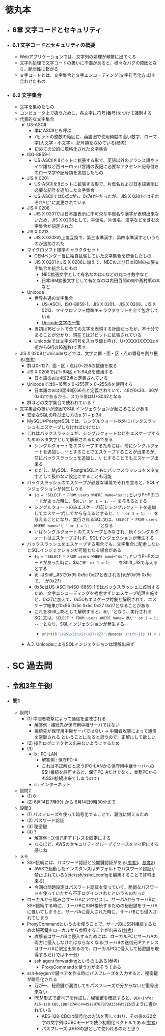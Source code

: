 # 徳丸本
- ## 6章 文字コードとセキュリティ
- ### 6.1 文字コードとセキュリティの概要
	- Webアプリケーションでは、文字列の処理が頻繁に出てくる
	- 文字列処理で文字コードの扱いに不備があると、様々なバグの原因となり、脆弱性に繋がる
	- 文字コードとは、文字集合と文字エンコーディング(文字符号化方式)を合わせたもの
- ### 6.2 文字集合
	- 文字を集めたもの
	- コンピュータ上で扱うために、各文字に符号(番号)をつけて識別する
	- 代表的な文字集合
		- US-ASCII
			- 単にASCIIとも呼ぶ
			- 7ビットの整数の範囲に、英語圏で使用頻度の高い数字、ローマ字(大文字・小文字)、記号類を収めている([参考](https://www.k-cube.co.jp/wakaba/server/ascii_code.html))
			- 初めての公的に規格化された文字集合
		- ISO-8859-1
			- US-ASCIIを8ビットに拡張する形で、英語以外のフランス語やドイツ語など西ヨーロッパ言語の表記に必要なアクセント記号付きのローマ字や記号類を追加したもの
		- JIS X 0201
			- US-ASCIIを8ビットに拡張する形で、片仮名および日本語表示に必要な記号を追加した文字集合
			- US-ASCIIでは0x5cが`\`、0x7eが`~`だったが、JIS X 0201ではそれぞれ`¥`と`¯`に変更されている
		- JIS X 0208
			- JIS X 0201では日本語表示に不可欠な平仮名や漢字が表現出来ないため、JIS X 0208として、平仮名、片仮名、漢字などを含む文字集合が規定された
		- JIS X 0213
			- JIS X 0208の上位互換で、第三水準漢字、第四水準漢字というものが追加された
		- マイクロソフト標準キャラクタセット
			- OEMベンダー毎に独自拡張していた文字集合を統合したもの
			- JIS X 0201とJIS X 0208に加えて、NECおよび日本IBMの拡張文字集合を統合したもの
				- NEC拡張文字として有名なのは`①`などの丸つき数字など
				- 日本IBM拡張文字として有名なのは内田百閒の`閒`や髙村薫の`髙`など
		- Unicode
			- 世界共通の文字集合
				- US-ASCII、ISO-8859-1、JIS X 0201、JIS X 0208、JIS X 0213、マイクロソフト標準キャラクタセットを全て包含している
				- [Unicode文字の一覧](https://ja.wikipedia.org/wiki/Unicode%E4%B8%80%E8%A6%A7_0000-0FFF)
			- 当初は16ビットで全ての文字を表現する計画だったが、不十分であることが分かり、現在では21ビットに拡張されている
			- Unicodeでは文字の符号をスカラ値と呼び、U+XXXX(XXXXは4桁から6桁の16進数)で表す
	- JIS X 0208とUnicodeなどでは、文字に群・面・区・点の番号を割り振る([参考](https://www.tohoho-web.com/ex/charset.html#about))
		- 群は0~127、面・区・点は0~255の数値を取る
		- JIS X 0208では1~84区 x 1~94点を使用する
			- 日本語の`あ`は4区2点と定義されている
		- Unicodeでは0~16面 x 0~255区 x 0~255点を使用する
			- 日本語の`あ`は0面48区66点と定義されていて、48が0x30、66が0x42であるから、スカラ値はU+3042となる
		- 群はどの文字集合で使われている？
	- 文字集合の扱いが原因でSQLインジェクションが起こることがある
		- [安全なSQLの呼び出し方](https://www.ipa.go.jp/security/vuln/websecurity/ug65p900000196e2-att/000017320.pdf)のp.31 ~ p.34
		- MySQLやPostgreSQLでは、シングルクォート以外にバックスラッシュもエスケープしなければいけない
		- これはバックスラッシュが、シングルクォートなどをエスケープするためのメタ文字として解釈されるためである
			- シングルクォートをエスケープするためには、前にシングルクォートを追加し、`''`とすることでエスケープすることが出来るが、前にバックスラッシュを追加し、`\'`とすることでもエスケープ出来る
			- ただし、MySQL、PostgreSQLともにバックスラッシュをメタ文字として扱わない設定にすることも可能
		- バックスラッシュのエスケープが必要な環境でそれを怠ると、SQLインジェクションが発生しうる
			- `$q = "SELECT * FROM users WHERE name='$s'";`というPHPのコードがあった時に、$sに`\' or 1 = 1; -- `を与えるとする
			- シングルクォートのみエスケープ(前にシングルクォートを追加してエスケープ)してから与えるとすると、`\'' or 1 = 1; -- `を与えることになり、実行されるSQL文は、`SELECT * FROM users WHERE name='\'' or 1 = 1; -- '`となる
			- `\'`はシングルクォートのエスケープとみなされ、続くシングルクォートはエスケープされず、SQLインジェクションが発生する
		- バックスラッシュをエスケープする場合でも、文字集合に配慮しないとSQLインジェクションが可能となる場合がある
			- `$q = "SELECT * FROM users WHERE name='$s'";`というPHPのコードがあった時に、$sに`表' or 1 = 1; -- `をShift_JISで与えるとする
			- `表'`はShift_JISで0x95 0x5c 0x27と表される(`表`が0x95 0x5cで、`'`が0x27)
			- 0x5cはUS-ASCIIやISO-8859-1ではバックスラッシュに該当するため、文字エンコーディングを考慮せずにエスケープ処理を施すと、0x27に加えて、0x5cもエスケープ対象と解釈されて、エスケープ結果が0x95 0x5c 0x5c 0x27 0x27となることがある
			- これをShift_JISとして解釈すると、`表\''`となり、実行されるSQL文は、`SELECT * FROM users WHERE name='表\'' or 1 = 1; -- '`となり、SQLインジェクションが発生する
				- ```python
				  print(b'\x95\x5c\x5c\x27\x27'.decode('shift-jis')) # 表\''
				  ```
		- A.3. UnicodeによるSQLインジェクションは理解出来ず
- # SC 過去問
- ## [令和3年 午後I](https://www.ipa.go.jp/shiken/mondai-kaiotu/gmcbt8000000apad-att/2021r03a_sc_pm1_qs.pdf)
- ### 問1
	- 設問1
		- (1) 中間者攻撃によって通信を盗聴される
			- 解答例 : 接続先が保守用中継サーバではない
			- 接続先が保守用中継サーバではない → 中間者攻撃によって通信を盗聴される ということになると思うので、正解にして欲しい
		- (2) 操作ログにアクセス出来ないようにするため
		- (3)
			- b : PC-LAN
				- 解答例 : 保守PC-A
				- これは不正解だと思う(PC-LANから保守用中継サーバへのSSH接続を許可すると、保守PC-Aだけでなく、業務PCからもSSH接続出来てしまうので)
			- c : インターネット
	- 設問2
		- (1) 6
		- (2) 6月14日7時0分 から 6月14日9時30分まで
	- 設問3
		- (1) パスフレーズを使って暗号化することで、漏洩に備えるため
		- (2) パスワード認証
		- (3) 秘密鍵
		- (4) ?
			- 解答例 : 送信元IPアドレスを固定にする
			- なるほど、AWSのセキュリティグループでソースをマイIPにする感じね
	- メモ
		- SSH接続には、パスワード認証と公開鍵認証がある([参考1](https://qiita.com/jinnai73/items/f41fa6df6998d47d1f33)、[参考2](https://envader.plus/course/11/scenario/1028))
			- AWSで起動したインスタンスはデフォルトでパスワード認証が禁止されている(/etc/ssh/sshd_configを編集することで許可出来る)
			- 今回の問題設定はパスワード認証を使っていて、脆弱なパスワードを使っていたから不正ログインされたというものだった
		- ローカルから踏み台サーバAにアクセスし、サーバAからサーバBにSSH接続する時に、サーバBにSSH接続するための秘密鍵をサーバAに置いてしまうと、サーバAに侵入された時に、サーバBにも侵入されてしまう
		- ProxyCommandというのを使うことで、サーバBにSSH接続するための秘密鍵をローカルから参照することが出来る([参考](https://dev.classmethod.jp/articles/bastion-multi-stage-ssh-only-local-pem/))
			- 攻撃者はサーバBに侵入するためには、ローカルPCとサーバAの両方に侵入しなければならなくなる(サーバBの送信元IPアドレスはサーバAに限定出来るので、ローカルPCに侵入して秘密鍵を取得するだけでは不十分)
			- ssh agent forwardingというのもある([参考](https://qiita.com/hirotaka-tajiri/items/5197c8fa7f32d766c9cc))
				- ProxyCommandを使う方が楽そうである
		- ssh-keygenで鍵ペアを作る時にパスフレーズを入力すると、秘密鍵が暗号化される
			- 万が一、秘密鍵が漏洩してもパスフレーズが分からないと復号出来ない
			- PEM形式で鍵ペアを作成し、秘密鍵を確認すると、`DEK-Info: AES-128-CBC,1DBF27AFC444512976F072A256FA52E5`のように書かれている
				- AES-128-CBCは暗号化の方法を表しており、その後の32文字の文字列はCBCモードで使う初期化ベクトルである([参考](https://stackoverflow.com/questions/1774469/how-does-the-rsa-private-key-passphrase-work-under-the-hood))
				- パスフレーズはAESの鍵として使われるのだと思う